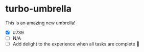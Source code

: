 # turbo-umbrella
This is an amazing new umbrella!


- [x] #739
- [ ] N/A
- [ ] Add delight to the experience when all tasks are complete :tada:
